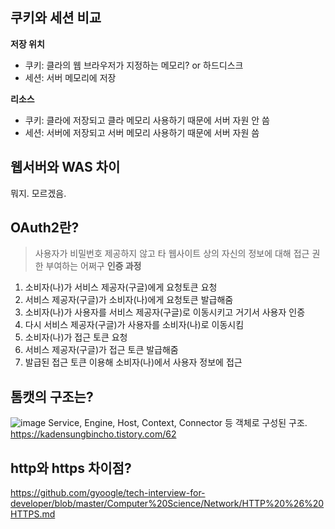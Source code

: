 
## <a id="1">쿠키와 세션 비교</a>
**저장 위치**
- 쿠키: 클라의 웹 브라우저가 지정하는 메모리? or 하드디스크
- 세션: 서버 메모리에 저장

**리소스**
- 쿠키: 클라에 저장되고 클라 메모리 사용하기 때문에 서버 자원 안 씀
- 세션: 서버에 저장되고 서버 메모리 사용하기 때문에 서버 자원 씀

## <a id="2">웹서버와 WAS 차이</a>
뭐지. 모르겠음.

## <a id="3">OAuth2란?</a>
> 사용자가 비밀번호 제공하지 않고 타 웹사이트 상의 자신의 정보에 대해 접근 권한 부여하는 어쩌구
**인증 과정**
1. 소비자(나)가 서비스 제공자(구글)에게 요청토큰 요청
2. 서비스 제공자(구글)가 소비자(나)에게 요청토큰 발급해줌
3. 소비자(나)가 사용자를 서비스 제공자(구글)로 이동시키고 거기서 사용자 인증
4. 다시 서비스 제공자(구글)가 사용자를 소비자(나)로 이동시킴
5. 소비자(나)가 접근 토큰 요청
6. 서비스 제공자(구글)가 접근 토큰 발급해줌
7. 발급된 접근 토큰 이용해 소비자(나)에서 사용자 정보에 접근

## <a id="4">톰캣의 구조는?</a>
![image](https://github.com/user-attachments/assets/11773779-1de6-4c36-b70e-c586bef3387c)
Service, Engine, Host, Context, Connector 등 객체로 구성된 구조. 
https://kadensungbincho.tistory.com/62  

## <a id="5">http와 https 차이점?</a>
https://github.com/gyoogle/tech-interview-for-developer/blob/master/Computer%20Science/Network/HTTP%20%26%20HTTPS.md



